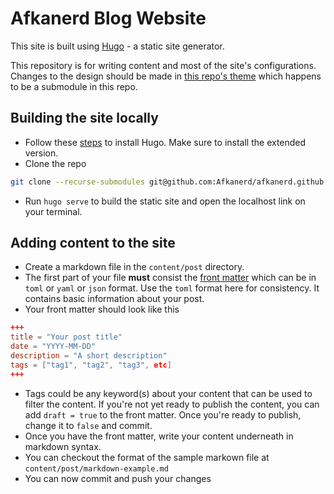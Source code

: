 # Afkanerd Blog Website

This site is built using [Hugo](https://gohugo.io/) - a static site generator.

This repository is for writing content and most of the site's configurations. Changes to the design should be made in [this repo's theme](https://github.com/Afkanerd/hugo-theme-fuji) which happens to be a submodule in this repo.

## Building the site locally
- Follow these [steps](https://gohugo.io/getting-started/installing/) to install Hugo. Make sure to install the extended version.
- Clone the repo
```bash
git clone --recurse-submodules git@github.com:Afkanerd/afkanerd.github.io.git
```
- Run `hugo serve` to build the static site and open the localhost link on your terminal.

## Adding content to the site
- Create a markdown file in the `content/post` directory.
- The first part of your file **must** consist the [front matter](https://gohugo.io/content-management/front-matter/) which can be in `toml` or `yaml` or `json` format. Use the `toml` format here for consistency. It contains basic information about your post.
- Your front matter should look like this
```toml
+++
title = "Your post title"
date = "YYYY-MM-DD"
description = "A short description"
tags = ["tag1", "tag2", "tag3", etc]
+++
```
- Tags could be any keyword(s) about your content that can be used to filter the content. If you're not yet ready to publish the content, you can add `draft = true` to the front matter. Once you're ready to publish, change it to `false` and commit.
- Once you have the front matter, write your content underneath in markdown syntax.
- You can checkout the format of the sample markown file at `content/post/markdown-example.md`
- You can now commit and push your changes
